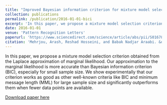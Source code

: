```yaml
---
title: "Improved Bayesian information criterion for mixture model selection"
collection: publications
permalink: /publication/2016-01-01-bici
excerpt: 'In this paper, we propose a mixture model selection criterion obtained from the Laplace approximation of marginal likelihood. Our approximation to the marginal likelihood is more accurate than Bayesian information criterion (BIC), especially for small sample size. We show experimentally that our criterion works as good as other well-known criteria like BIC and minimum message length (MML) for large sample size and significantly outperforms them when fewer data points are available.'
date: 2016-01-01
venue: 'Pattern Recognition Letters'
paperurl: 'https://www.sciencedirect.com/science/article/abs/pii/S016786551500344X'
citation: 'Mehrjou, Arash, Reshad Hosseini, and Babak Nadjar Araabi. &quot;Improved Bayesian information criterion for mixture model selection.&quot; Pattern Recognition Letters 60 (2016): 22-27'
---
```

In this paper, we propose a mixture model selection criterion obtained from the Laplace approximation of marginal likelihood. Our approximation to the marginal likelihood is more accurate than Bayesian information criterion (BIC), especially for small sample size. We show experimentally that our criterion works as good as other well-known criteria like BIC and minimum message length (MML) for large sample size and significantly outperforms them when fewer data points are available.

[Download paper here](https://www.sciencedirect.com/science/article/abs/pii/S016786551500344X)

<!-- Recommended citation: Mehrjou, Arash, Reshad Hosseini, and Babak Nadjar Araabi. "Improved Bayesian information criterion for mixture model selection." Pattern Recognition Letters 60 (2016): 22-27 -->